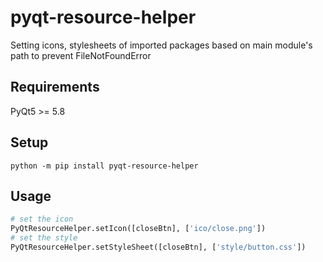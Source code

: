 # pyqt-resource-helper
Setting icons, stylesheets of imported packages based on main module's path to prevent FileNotFoundError

## Requirements
PyQt5 >= 5.8

## Setup
`python -m pip install pyqt-resource-helper`

## Usage
```python
# set the icon
PyQtResourceHelper.setIcon([closeBtn], ['ico/close.png']) 
# set the style
PyQtResourceHelper.setStyleSheet([closeBtn], ['style/button.css'])
```
